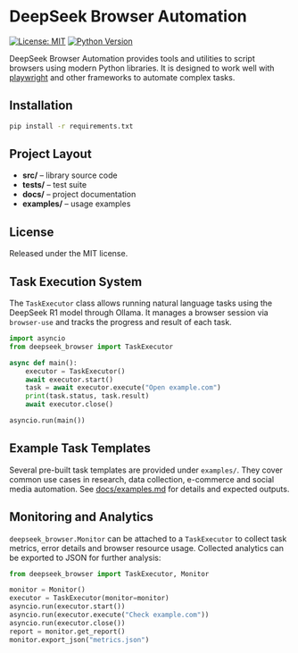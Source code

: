 # DeepSeek Browser Automation

[![License: MIT](https://img.shields.io/badge/License-MIT-yellow.svg)](LICENSE)
[![Python Version](https://img.shields.io/badge/python-3.8%2B-blue.svg)](https://www.python.org/)

DeepSeek Browser Automation provides tools and utilities to script browsers using modern Python libraries. It is designed to work well with [playwright](https://playwright.dev) and other frameworks to automate complex tasks.

## Installation
```bash
pip install -r requirements.txt
```

## Project Layout
- **src/** – library source code
- **tests/** – test suite
- **docs/** – project documentation
- **examples/** – usage examples

## License
Released under the MIT license.

## Task Execution System

The `TaskExecutor` class allows running natural language tasks using the DeepSeek R1 model through Ollama. It manages a browser session via `browser-use` and tracks the progress and result of each task.

```python
import asyncio
from deepseek_browser import TaskExecutor

async def main():
    executor = TaskExecutor()
    await executor.start()
    task = await executor.execute("Open example.com")
    print(task.status, task.result)
    await executor.close()

asyncio.run(main())
```

## Example Task Templates

Several pre-built task templates are provided under `examples/`. They cover common use cases in research, data collection, e-commerce and social media automation. See [docs/examples.md](docs/examples.md) for details and expected outputs.

## Monitoring and Analytics

`deepseek_browser.Monitor` can be attached to a `TaskExecutor` to collect task
metrics, error details and browser resource usage. Collected analytics can be
exported to JSON for further analysis:

```python
from deepseek_browser import TaskExecutor, Monitor

monitor = Monitor()
executor = TaskExecutor(monitor=monitor)
asyncio.run(executor.start())
asyncio.run(executor.execute("Check example.com"))
asyncio.run(executor.close())
report = monitor.get_report()
monitor.export_json("metrics.json")
```


